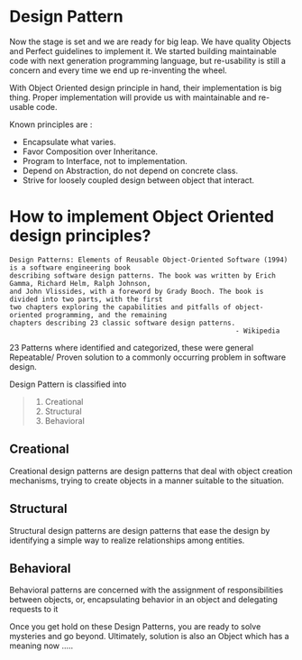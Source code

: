 # Design Pattern

Now the stage is set and we are ready for big leap. We have quality Objects and Perfect guidelines to implement it. We started building maintainable code with next generation programming language, but re-usability is still a concern and every time we end up re-inventing the wheel.

With Object Oriented design principle in hand, their implementation is big thing. Proper implementation will provide us with maintainable and re-usable code.

Known principles are :

* Encapsulate what varies.
* Favor Composition over Inheritance.
* Program to Interface, not to implementation.
* Depend on Abstraction, do not depend on concrete class.
* Strive for loosely coupled design between object that interact.


# How to implement Object Oriented design principles?


```
Design Patterns: Elements of Reusable Object-Oriented Software (1994) is a software engineering book
describing software design patterns. The book was written by Erich Gamma, Richard Helm, Ralph Johnson,
and John Vlissides, with a foreword by Grady Booch. The book is divided into two parts, with the first
two chapters exploring the capabilities and pitfalls of object-oriented programming, and the remaining
chapters describing 23 classic software design patterns.
                                                        - Wikipedia
```
23 Patterns where identified and categorized, these were general Repeatable/ Proven solution to a commonly occurring problem in software design.

Design Pattern is classified into

>1) Creational
>2) Structural
>3) Behavioral

## Creational
Creational design patterns are design patterns that deal with object creation mechanisms, trying to create objects in a manner suitable to the situation.

## Structural
Structural design patterns are design patterns that ease the design by identifying a simple way to realize relationships among entities.

## Behavioral
Behavioral patterns are concerned with the assignment of responsibilities between objects, or, encapsulating behavior in an object and delegating requests to it

Once you get hold on these Design Patterns, you are ready to solve mysteries and go beyond. Ultimately, solution is also an Object which has a meaning now .....
